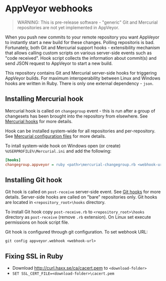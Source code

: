 AppVeyor webhooks
=================

> WARNING: This is pre-release software - "generic" Git and Mercurial repositories are not yet implemented in AppVeyor.

When you push new commits to your remote repository you want AppVeyor to instantly start a new build for these changes. Polling repositoris is bad. Fortunately, both Git and Mercurial support hooks - extensibility mechanism that allows calling custom scripts on various server-side events such as "code received". Hook script collects the information about commit(s) and send JSON request to AppVeyor to start a new build.

This repository contains Git and Mercurial server-side hooks for triggering AppVeyor builds. For maximum interoperability between Linux and Windows hooks are written in Ruby. There is only one external dependency - `json`.

## Installing Mercurial hook

Mercurial hook is called on `changegroup` event - this is run after a group of changesets has been brought into the repository from elsewhere. See [Mercurial hooks](http://hgbook.red-bean.com/read/handling-repository-events-with-hooks.html) for more details.

Hook can be installed system-wide for all repositories and per-repository. See [Mercurial configuration files](http://www.selenic.com/mercurial/hgrc.5.html) for more details.

To intall system-wide hook on Windows open (or create) `%USERPROFILE%\Mercurial.ini` and add the following:

```ini
[hooks]
changegroup.appveyor = ruby <path>\mercurial-changegroup.rb <webhook-url>
```

## Installing Git hook

Git hook is called on `post-receive` server-side event. See [Git hooks](http://git-scm.com/book/en/v2/Customizing-Git-Git-Hooks) for more details. Server-side hooks are called on "bare" repositories only. Git hooks are located in `<repository_root>\hooks` directory.

To install Git hook copy `post-receive.rb` to `<repository_root>\hooks` directory as `post-receive` (remove `.rb` extension). On Linux set execute permissions on hook script file.

Git hook is configured through git configuration. To set webhook URL:

    git config appveyor.webhook <webhook-url>



## Fixing SSL in Ruby
- Download http://curl.haxx.se/ca/cacert.pem to `<download-folder>`
- `SET SSL_CERT_FILE=<download-folder>\cacert.pem`
